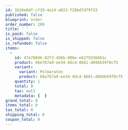 ```yaml
---
id: 1b26e8df-cf19-4a14-a022-f28bd7d79f33
published: false
blueprint: order
order_number: 289
title: ' '
is_paid: false
is_shipped: false
is_refunded: false
items:
  -
    id: 47a7084b-82f3-456b-906e-e6279336661c
    product: 66e767a9-ee34-4dc4-8681-d09bb59f0cf5
    variant:
      variant: Polmaraton
      product: 66e767a9-ee34-4dc4-8681-d09bb59f0cf5
    quantity: 1
    total: 0
    tax: null
    metadata: {  }
grand_total: 0
items_total: 0
tax_total: 0
shipping_total: 0
coupon_total: 0
---
```

